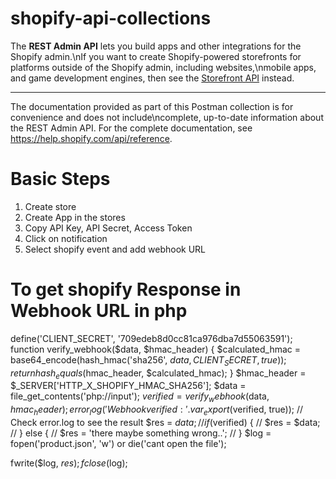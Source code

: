 # shopify-api-collections
The <strong>REST Admin API</strong> lets you build apps and other integrations for the Shopify admin.\nIf you want to create Shopify-powered storefronts for platforms outside of the Shopify admin, including websites,\nmobile apps, and game development engines, then see the <a href="https://help.shopify.com/api/storefront-api">Storefront API</a> instead.</p><hr><p>The documentation provided as part of this Postman collection is for convenience and does not include\ncomplete, up-to-date information about the REST Admin API. For the complete documentation, see <a href="https://help.shopify.com/api/reference">https://help.shopify.com/api/reference</a>.</p>

# Basic Steps
1) Create store
2) Create App in the stores
3) Copy API Key, API Secret, Access Token
4) Click on notification
5) Select shopify event and add webhook URL


# To get shopify Response in Webhook URL in php
define('CLIENT_SECRET', '709edeb8d0cc81ca976dba7d55063591');
function verify_webhook($data, $hmac_header)
{
    $calculated_hmac = base64_encode(hash_hmac('sha256', $data, CLIENT_SECRET, true));
    return hash_equals($hmac_header, $calculated_hmac);
}
$hmac_header = $_SERVER['HTTP_X_SHOPIFY_HMAC_SHA256'];
$data = file_get_contents('php://input');
$verified = verify_webhook($data, $hmac_header);
error_log('Webhook verified: ' . var_export($verified, true)); // Check error.log to see the result
$res = $data;
// if ($verified) {
//     $res = $data;
// } else {
//     $res = 'there maybe something wrong..';
// }
$log = fopen('product.json', 'w') or die('cant open the file');

fwrite($log, $res);
fclose($log);
